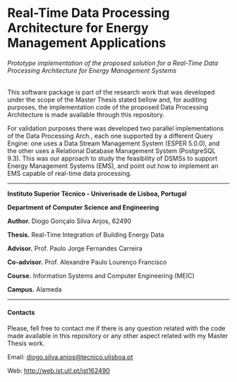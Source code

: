 # Real-Time Data Processing Architecture for Energy Management Applications

###### Prototype implementation of the proposed solution for a Real-Time Data Processing Architecture for Energy Management Systems

This software package is part of the research work that was developed under the scope of the Master Thesis stated bellow and, for auditing purposes, the implementation code of the proposed Data Processing Architecture is made available through this repository. 

For validation purposes there was developed two parallel implementations of the Data Processing Arch., each one supported by a different Query Engine: one uses a Data Stream Management System (ESPER 5.0.0), and the other uses a Relational Database Management System (PostgreSQL 9.3). 
This was our approach to study the feasibility of DSMSs to support Energy Management Systems (EMS), and point out how to implement an EMS capable of real-time data processing.

---
**Instituto Superior Técnico -  Univerisade de Lisboa, Portugal**

**Department of Computer Science and Engineering**

**Author.** Diogo Gonçalo Silva Anjos, 62490       

**Thesis.** Real-Time Integration of Building Energy Data

**Advisor.** Prof. Paulo Jorge Fernandes Carreira

**Co-advisor.** Prof. Alexandre Paulo Lourenço Francisco

**Course.** Information Systems and Computer Engineering (MEIC)

**Campus.** Alameda

---

#### Contacts

Please, fell free to contact me if there is any question related with the code made available in this repository or any other aspect related with my Master Thesis work.

Email:	diogo.silva.anjos@tecnico.ulisboa.pt

Web:	http://web.ist.utl.pt/ist162490